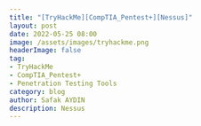 ```yaml
---
title: "[TryHackMe][CompTIA_Pentest+][Nessus]"
layout: post
date: 2022-05-25 08:00
image: /assets/images/tryhackme.png
headerImage: false
tag:
- TryHackMe
- CompTIA_Pentest+
- Penetration Testing Tools
category: blog
author: Safak AYDIN
description: Nessus
---
```

